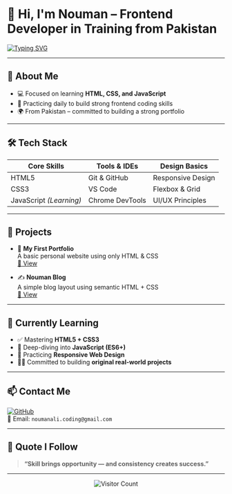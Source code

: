 # 👋 Hi, I'm Nouman – Frontend Developer in Training from Pakistan

[![Typing SVG](https://readme-typing-svg.demolab.com?font=Poppins&size=26&pause=1000&color=0078D7&center=true&vCenter=true&width=600&lines=Frontend+Web+Learner+%7C+Self-Taught+Path;Building+Clean+and+Responsive+Websites;Consistency+%3D+Progress)](https://github.com/coding-nouman)

---

## 🌟 About Me

- 💻 Focused on learning **HTML, CSS, and JavaScript**
- 🔄 Practicing daily to build strong frontend coding skills
- 🌍 From Pakistan – committed to building a strong portfolio
  
---

## 🛠️ Tech Stack

| Core Skills    | Tools & IDEs         | Design Basics      |
|----------------|----------------------|--------------------|
| HTML5          | Git & GitHub         | Responsive Design  |
| CSS3           | VS Code              | Flexbox & Grid     |
| JavaScript *(Learning)* | Chrome DevTools       | UI/UX Principles    |

---

## 💼 Projects

- 🎨 **My First Portfolio**  
  A basic personal website using only HTML & CSS  
  [🔗 View](https://github.com/coding-nouman/my-first-portfolio)

- ✍️ **Nouman Blog**  
  A simple blog layout using semantic HTML + CSS  
  [🔗 View](https://github.com/coding-nouman/Nouman-Blog)


---

## 🔁 Currently Learning

- ✅ Mastering **HTML5 + CSS3**
- 🔄 Deep-diving into **JavaScript (ES6+)**
- 📱 Practicing **Responsive Web Design**
- 👨‍💻 Committed to building **original real-world projects**

---

## 📫 Contact Me

[![GitHub](https://img.shields.io/badge/-GitHub-181717?style=for-the-badge&logo=github&logoColor=white)](https://github.com/coding-nouman)  
📧 Email: `noumanali.coding@gmail.com`

---

## 💬 Quote I Follow

> **“Skill brings opportunity — and consistency creates success.”**

---

<div align="center">
  <img src="https://api.visitorbadge.io/api/visitors?path=https%3A%2F%2Fgithub.com%2Fcoding-nouman%2F&countColor=%23263759" alt="Visitor Count"/>
</div>
